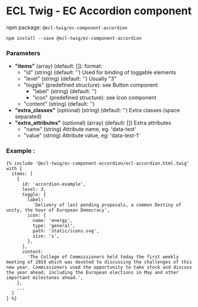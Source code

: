# ECL Twig - EC Accordion component

npm package: `@ecl-twig/ec-component-accordion`

```shell
npm install --save @ecl-twig/ec-component-accordion
```

### Parameters

- **"items"** (array) (default: []): format:
  - "id" (string) (default: '') Used for binding of toggable elements
  - "level" (string) (default: '') Usually "3"
  - "toggle" (predefined structure): see Button component
    - "label" (string) (default: '')
    - "icon" (predefined structure): see Icon component
  - "content" (string) (default: '')
- **"extra_classes"** (optional) (string) (default: '') Extra classes (space separated)
- **"extra_attributes"** (optional) (array) (default: []) Extra attributes
  - "name" (string) Attribute name, eg. 'data-test'
  - "value" (string) Attribute value, eg: 'data-test-1'

### Example :

<!-- prettier-ignore -->
```twig
{% include '@ecl-twig/ec-component-accordion/ecl-accordion.html.twig' with {  
  items: [  
    {  
      id: 'accordion-example',  
      level: 3,  
      toggle: {  
        label:  
          'Delivery of last pending proposals, a common Destiny of unity, the hour of European Democracy',  
        icon: {  
          name: 'energy',  
          type: 'general',  
          path: 'static/icons.svg',  
          size: 's',  
        },  
      },  
      content:  
        'The College of Commissioners held today the first weekly meeting of 2019 which was devoted to discussing the challenges of this new year. Commissioners used the opportunity to take stock and discuss the year ahead, including the European elections in May and other important milestones ahead.',  
    },  
    ...  
  ]  
} %}  
```
